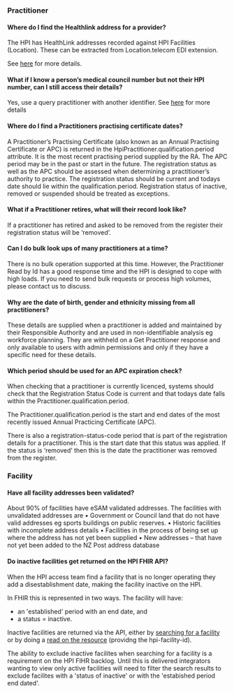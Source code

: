  
 
### Practitioner

#### Where do I find the Healthlink address for a provider?
The HPI has HealthLink addresses recorded against HPI Facilities (Location).
These can be extracted from Location.telecom EDI extension.

See [here](/Guidance.html#lookup-edi-for-an-enrolled-patients-gp) for more details.

 

#### What if I know a person’s medical council number but not their HPI number, can I still access their details?

Yes, use a query practitioner with another identifier. See [here](/searchPractitioner.html#query-practitioner-with-another-identifier)  for more details

 

#### Where do I find a Practitioners practising certificate dates?

A Practitioner’s Practising Certificate (also known as an Annual Practising Certificate or APC) is returned in the HpiPractitioner.qualification.period attribute.  It is the most recent practising period supplied by the RA. The APC period may be in the past or start in the future.  The registration status as well as the APC should be assessed when determining a practitioner’s authority to practice. The registration status should be current and todays date should lie within the qualification.period. Registration status of inactive, removed or suspended should be treated as exceptions.

 

#### What if a Practitioner retires, what will their record look like?

If a practitioner has retired and asked to be removed from the register their registration status will be ‘removed’.

 

#### Can I do bulk look ups of many practitioners at a time?

There is no bulk operation supported at this time. However, the Practitioner Read by Id has a good response time and the HPI is designed to cope with high loads. If you need to send bulk requests or process high volumes, please contact us to discuss.



#### Why are the date of birth, gender and ethnicity missing from all practitioners?

These details are supplied when a practitioner is added and maintained by their Responsible Authority and are used in non-identifiable analysis eg workforce planning. They are withheld on a Get Practitioner response and only available to users with admin permissions and only if they have a specific need for these details.


#### Which period should be used for an APC expiration check?

When checking that a practitioner is currently licenced, systems should check that the Registration Status Code is current and that todays date falls within the Practitioner.qualification.period.

The Practitioner.qualification.period is the start and end dates of the most recently issued Annual Practicing Certificate (APC).

There is also a registration-status-code period that is part of the registration details for a practitioner. This is the start date that this status was applied.  If the status is ‘removed’ then this is the date the practitioner was removed from the register.

### Facility

#### Have all facility addresses been validated?

About 90% of facilities have eSAM validated addresses. The facilities with unvalidated addresses are 
•	Government or Council land that do not have valid addresses eg sports buildings on public reserves.
•	Historic facilities with incomplete address details
•	Facilities in the process of being set up where the address has not yet been supplied
•	New addresses – that have not yet been added to the NZ Post address database

#### Do inactive facilities get returned on the HPI FHIR API?

When the HPI access team find a facility that is no longer operating they add a disestablishment date, making the facility inactive on the HPI.

In FHIR this is represented in two ways. The facility will have:
* an 'established' period with an end date, and
* a status = inactive.

Inactive facilities are returned via the API, either by [searching for a facility](searchLocation.html) or by doing a [read on the resource](/getLocation.html) (providng the hpi-facility-id).

The ability to exclude inactive facilites when searching for a facility is a requirement on the HPI FIHR backlog. Until this is delivered integrators wanting to view only active facilities will need to filter the search results to exclude facilites with a 'status of inactive' or with the 'estabished period end dated'.

